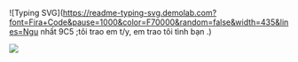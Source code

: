 ![Typing SVG](https://readme-typing-svg.demolab.com?font=Fira+Code&pause=1000&color=F70000&random=false&width=435&lines=Ngu nhất 9C5 ;tôi trao em t/y, em trao tôi tình bạn .)


  
<img src="https://visitcount.itsvg.in/api?id=Cody&label=Coder%20from%20Nghe%20An%20&color=0&icon=8&pretty=true" />
</a>
